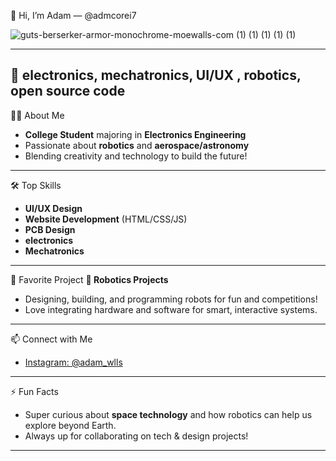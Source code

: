 👋 Hi, I’m Adam — @admcorei7

![guts-berserker-armor-monochrome-moewalls-com (1) (1) (1) (1) (1)](https://github.com/user-attachments/assets/dc48d622-9d1d-4797-9e32-3a8930578838)

--- 
🚀 electronics, mechatronics, UI/UX , robotics, open source code
--- 
👨‍🎓 About Me
- **College Student** majoring in **Electronics Engineering**
- Passionate about **robotics** and **aerospace/astronomy**
- Blending creativity and technology to build the future!
---
🛠️ Top Skills
- **UI/UX Design**
- **Website Development** (HTML/CSS/JS)
- **PCB Design**
- **electronics**
- **Mechatronics**
---
🌟 Favorite Project
**🤖 Robotics Projects**
- Designing, building, and programming robots for fun and competitions!
- Love integrating hardware and software for smart, interactive systems.
---
📫 Connect with Me
- [Instagram: @adam_wlls](https://instagram.com/adam_wlls)
---
⚡ Fun Facts
- Super curious about **space technology** and how robotics can help us explore beyond Earth.
- Always up for collaborating on tech & design projects!
---

<!--
Let's build, innovate, and make a difference together!
-->
